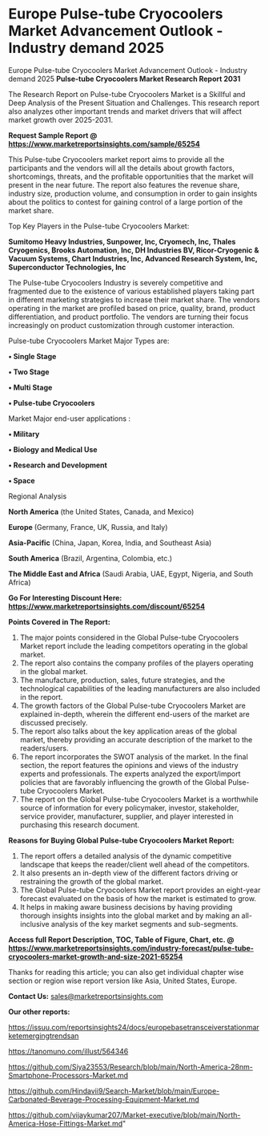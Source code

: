 # Europe Pulse-tube Cryocoolers Market Advancement Outlook - Industry demand 2025
Europe Pulse-tube Cryocoolers Market Advancement Outlook - Industry demand 2025
<strong>Pulse-tube Cryocoolers Market Research Report 2031</strong>

The Research Report on Pulse-tube Cryocoolers Market is a Skillful and Deep Analysis of the Present Situation and Challenges. This research report also analyzes other important trends and market drivers that will affect market growth over 2025-2031.

<strong>Request Sample Report @ <a href=https://www.marketreportsinsights.com/sample/65254>https://www.marketreportsinsights.com/sample/65254</a></strong>

This Pulse-tube Cryocoolers market report aims to provide all the participants and the vendors will all the details about growth factors, shortcomings, threats, and the profitable opportunities that the market will present in the near future. The report also features the revenue share, industry size, production volume, and consumption in order to gain insights about the politics to contest for gaining control of a large portion of the market share.

Top Key Players in the Pulse-tube Cryocoolers Market:

<strong>Sumitomo Heavy Industries, Sunpower, Inc, Cryomech, Inc, Thales Cryogenics, Brooks Automation, Inc, DH Industries BV, Ricor-Cryogenic & Vacuum Systems, Chart Industries, Inc, Advanced Research System, Inc, Superconductor Technologies, Inc</strong>

The Pulse-tube Cryocoolers Industry is severely competitive and fragmented due to the existence of various established players taking part in different marketing strategies to increase their market share. The vendors operating in the market are profiled based on price, quality, brand, product differentiation, and product portfolio. The vendors are turning their focus increasingly on product customization through customer interaction.

Pulse-tube Cryocoolers Market Major Types are:

<strong>• Single Stage

• Two Stage

• Multi Stage

• Pulse-tube Cryocoolers</strong>

Market Major end-user applications :

<strong>• Military

• Biology and Medical Use

• Research and Development

• Space</strong>

Regional Analysis

</u><strong><b>North America</b></strong> (the United States, Canada, and Mexico)

<strong><b>Europe </b></strong>(Germany, France, UK, Russia, and Italy)

<strong><b>Asia-Pacific</b></strong> (China, Japan, Korea, India, and Southeast Asia)

<strong><b>South America</b></strong> (Brazil, Argentina, Colombia, etc.)

<strong><b>The Middle East and Africa</b></strong> (Saudi Arabia, UAE, Egypt, Nigeria, and South Africa)

<strong>Go For Interesting Discount Here: <a href=https://www.marketreportsinsights.com/discount/65254>https://www.marketreportsinsights.com/discount/65254</a></strong>

<strong>Points Covered in The Report:</strong>
<ol>
  <li>The major points considered in the Global Pulse-tube Cryocoolers Market report include the leading competitors operating in the global market.</li>
  <li>The report also contains the company profiles of the players operating in the global market.</li>
  <li>The manufacture, production, sales, future strategies, and the technological capabilities of the leading manufacturers are also included in the report.</li>
  <li>The growth factors of the Global Pulse-tube Cryocoolers Market are explained in-depth, wherein the different end-users of the market are discussed precisely.</li>
  <li>The report also talks about the key application areas of the global market, thereby providing an accurate description of the market to the readers/users.</li>
  <li>The report incorporates the SWOT analysis of the market. In the final section, the report features the opinions and views of the industry experts and professionals. The experts analyzed the export/import policies that are favorably influencing the growth of the Global Pulse-tube Cryocoolers Market.</li>
  <li>The report on the Global Pulse-tube Cryocoolers Market is a worthwhile source of information for every policymaker, investor, stakeholder, service provider, manufacturer, supplier, and player interested in purchasing this research document.</li>
</ol>
<strong>Reasons for Buying Global Pulse-tube Cryocoolers Market Report:</strong>

<ol>
  <li>The report offers a detailed analysis of the dynamic competitive landscape that keeps the reader/client well ahead of the competitors.</li>
  <li>It also presents an in-depth view of the different factors driving or restraining the growth of the global market.</li>
  <li>The Global Pulse-tube Cryocoolers Market report provides an eight-year forecast evaluated on the basis of how the market is estimated to grow.</li>
  <li>It helps in making aware business decisions by having providing thorough insights insights into the global market and by making an all-inclusive analysis of the key market segments and sub-segments.</li>
</ol>
<strong>Access full Report Description, TOC, Table of Figure, Chart, etc. @ <a href=https://www.marketreportsinsights.com/industry-forecast/pulse-tube-cryocoolers-market-growth-and-size-2021-65254>https://www.marketreportsinsights.com/industry-forecast/pulse-tube-cryocoolers-market-growth-and-size-2021-65254</a></strong>


Thanks for reading this article; you can also get individual chapter wise section or region wise report version like Asia, United States, Europe.

<strong>Contact Us:</strong>
sales@marketreportsinsights.com

<strong>Our other reports:</strong>

<a href=https://issuu.com/reportsinsights24/docs/europebasetransceiverstationmarketemergingtrendsan>https://issuu.com/reportsinsights24/docs/europebasetransceiverstationmarketemergingtrendsan</a>

<a href=https://tanomuno.com/illust/564346>https://tanomuno.com/illust/564346</a>

<a href=https://github.com/Siya23553/Research/blob/main/North-America-28nm-Smartphone-Processors-Market.md>https://github.com/Siya23553/Research/blob/main/North-America-28nm-Smartphone-Processors-Market.md</a>

<a href=https://github.com/Hindavii9/Search-Market/blob/main/Europe-Carbonated-Beverage-Processing-Equipment-Market.md>https://github.com/Hindavii9/Search-Market/blob/main/Europe-Carbonated-Beverage-Processing-Equipment-Market.md</a>

<a href=https://github.com/vijaykumar207/Market-executive/blob/main/North-America-Hose-Fittings-Market.md>https://github.com/vijaykumar207/Market-executive/blob/main/North-America-Hose-Fittings-Market.md</a>"
